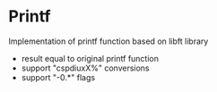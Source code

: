 # Printf
Implementation of printf function based on libft library 
- result equal to original printf function
- support "cspdiuxX%" conversions
- support "-0.*" flags